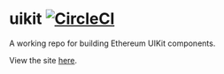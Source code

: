 # uikit [![CircleCI](https://img.shields.io/circleci/build/github/vimwitch/uikit?label=deploy)](https://app.circleci.com/pipelines/github/vimwitch/uikit?branch=main&filter=all)

A working repo for building Ethereum UIKit components.

View the site [here](https://uikit.jchancehud.workers.dev).
